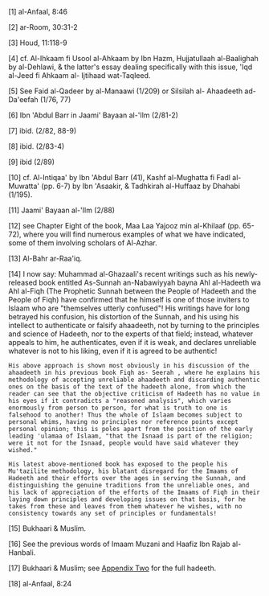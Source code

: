

[1] al-Anfaal, 8:46

[2] ar-Room, 30:31-2

[3] Houd, 11:118-9

[4] cf. Al-Ihkaam fi Usool al-Ahkaam by Ibn Hazm, Hujjatullaah al-Baalighah by al-Dehlawi, & the latter's essay dealing specifically with this issue, 'Iqd al-Jeed fi Ahkaam al- Ijtihaad wat-Taqleed.

[5] See Faid al-Qadeer by al-Manaawi (1/209) or Silsilah al- Ahaadeeth ad-Da'eefah (1/76, 77)

[6] Ibn 'Abdul Barr in Jaami' Bayaan al-'Ilm (2/81-2)

[7] ibid. (2/82, 88-9)

[8] ibid. (2/83-4)

[9] ibid (2/89)

[10] cf. Al-Intiqaa' by Ibn 'Abdul Barr (41), Kashf al-Mughatta fi Fadl al-Muwatta' (pp. 6-7) by Ibn 'Asaakir, & Tadhkirah al-Huffaaz by Dhahabi (1/195).

[11] Jaami' Bayaan al-'Ilm (2/88)

[12] see Chapter Eight of the book, Maa Laa Yajooz min al-Khilaaf (pp. 65-72), where you will find numerous examples of what we have indicated, some of them involving scholars of Al-Azhar.

[13] Al-Bahr ar-Raa'iq.

[14] I now say: Muhammad al-Ghazaali's recent writings such as his newly-released book entitled As-Sunnah an-Nabawiyyah bayna Ahl al-Hadeeth wa Ahl al-Fiqh (The Prophetic Sunnah between the People of Hadeeth and the People of Fiqh) have confirmed that he himself is one of those inviters to Islaam who are "themselves utterly confused"! His writings have for long betrayed his confusion, his distortion of the Sunnah, and his using his intellect to authenticate or falsify ahaadeeth, not by turning to the principles and science of Hadeeth, nor to the experts of that field; instead, whatever appeals to him, he authenticates, even if it is weak, and declares unreliable whatever is not to his liking, even if it is agreed to be authentic!

	His above approach is shown most obviously in his discussion of the ahaadeeth in his previous book Fiqh as- Seerah , where he explains his methodology of accepting unreliable ahaadeeth and discarding authentic ones on the basis of the text of the hadeeth alone, from which the reader can see that the objective criticism of Hadeeth has no value in his eyes if it contradicts a "reasoned analysis", which varies enormously from person to person, for what is truth to one is falsehood to another! Thus the whole of Islaam becomes subject to personal whims, having no principles nor reference points except personal opinion; this is poles apart from the position of the early leading 'ulamaa of Islaam, "that the Isnaad is part of the religion; were it not for the Isnaad, people would have said whatever they wished."

	His latest above-mentioned book has exposed to the people his Mu'tazilite methodology, his blatant disregard for the Imaams of Hadeeth and their efforts over the ages in serving the Sunnah, and distinguishing the genuine traditions from the unreliable ones, and his lack of appreciation of the efforts of the Imaams of Fiqh in their laying down principles and developing issues on that basis, for he takes from these and leaves from them whatever he wishes, with no consistency towards any set of principles or fundamentals!

[15] Bukhaari & Muslim.

[16] See the previous words of Imaam Muzani and Haafiz Ibn Rajab al-Hanbali.

[17] Bukhaari & Muslim; see [Appendix Two]() for the full hadeeth.

[18] al-Anfaal, 8:24